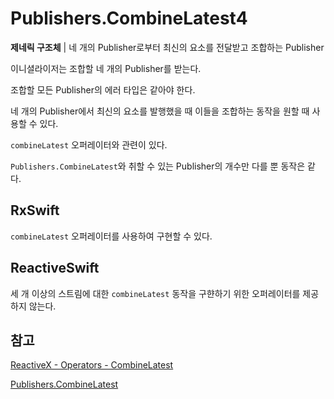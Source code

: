 # Publishers.CombineLatest4

**제네릭 구조체** | 네 개의 Publisher로부터 최신의 요소를 전달받고 조합하는 Publisher

이니셜라이저는 조합할 네 개의 Publisher를 받는다.

조합할 모든 Publisher의 에러 타입은 같아야 한다.

네 개의 Publisher에서 최신의 요소를 발행했을 때 이들을 조합하는 동작을 원할 때 사용할 수 있다.

`combineLatest` 오퍼레이터와 관련이 있다.

`Publishers.CombineLatest`와 취할 수 있는 Publisher의 개수만 다를 뿐 동작은 같다.

## RxSwift

`combineLatest` 오퍼레이터를 사용하여 구현할 수 있다.

## ReactiveSwift

세 개 이상의 스트림에 대한 `combineLatest` 동작을 구햔하기 위한 오퍼레이터를 제공하지 않는다.

## 참고

[ReactiveX - Operators - CombineLatest](http://reactivex.io/documentation/operators/combinelatest.html)

[Publishers.CombineLatest](./CombineLatest.md)